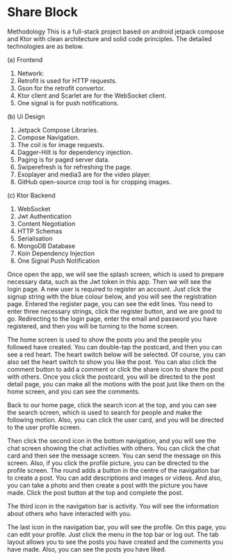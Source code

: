 # Share Block
Methodology
This is a full-stack project based on android jetpack compose and Ktor with clean architecture 
and solid code principles. The detailed technologies are as below.

(a) Frontend

1) Network:
2) Retrofit is used for HTTP requests.
3) Gson for the retrofit convertor.
4) Ktor client and Scarlet are for the WebSocket client.
5) One signal is for push notifications.

(b) Ui Design

1) Jetpack Compose Libraries.
2) Compose Navigation.
3) The coil is for image requests.
4) Dagger-Hilt is for dependency injection.
5) Paging is for paged server data.
6) Swiperefresh is for refreshing the page.
7) Exoplayer and media3 are for the video player.
8) GitHub open-source crop tool is for cropping images.

(c) Ktor Backend

1) WebSocket
2) Jwt Authentication
3) Content Negotiation
4) HTTP Schemas
5) Serialisation
6) MongoDB Database
7) Koin Dependency Injection
8) One Signal Push Notification


Once open the app, we will see the splash screen, which is used to prepare necessary 
data, such as the Jwt token in this app. Then we will see the login page. A new user is 
required to register an account. Just click the signup string with the blue colour below, and 
you will see the registration page. Entered the register page, you can see the edit lines. You 
need to enter three necessary strings, click the register button, and we are good to go.
Redirecting to the login page, enter the email and password you have registered, and then 
you will be turning to the home screen.

The home screen is used to show the posts you and the people you followed have 
created. You can double-tap the postcard, and then you can see a red heart. The heart switch 
below will be selected. Of course, you can also set the heart switch to show you like the post.
You can also click the comment button to add a comment or click the share icon to share the 
post with others. Once you click the postcard, you will be directed to the post detail page, you 
can make all the motions with the post just like them on the home screen, and you can see 
the comments. 

Back to our home page, click the search icon at the top, and you can see the search 
screen, which is used to search for people and make the following motion. Also, you can click 
the user card, and you will be directed to the user profile screen.

Then click the second icon in the bottom navigation, and you will see the chat screen 
showing the chat activities with others. You can click the chat card and then see the message 
screen. You can send the message on this screen. Also, if you click the profile picture, you 
can be directed to the profile screen. The round adds a button in the centre of the navigation 
bar to create a post. You can add descriptions and images or videos. And also, you can take 
a photo and then create a post with the picture you have made. Click the post button at the 
top and complete the post. 

The third icon in the navigation bar is activity. You will see the information about others 
who have interacted with you.

The last icon in the navigation bar, you will see the profile. On this page, you can edit 
your profile. Just click the menu in the top bar or log out. The tab layout allows you to see the 
posts you have created and the comments you have made. Also, you can see the posts you 
have liked.

